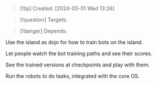 
>[!tip] Created: [2024-05-01 Wed 13:26]

>[!question] Targets: 

>[!danger] Depends: 

Use the island as dojo for how to train bots on the island.

Let people watch the bot training paths and see their scores.

See the trained versions at checkpoints and play with them.

Run the robots to do tasks, integrated with the core OS.